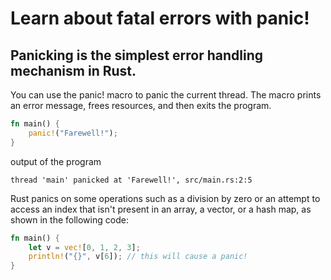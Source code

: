 # Learn about fatal errors with panic!

## Panicking is the simplest error handling mechanism in Rust.

You can use the panic! macro to panic the current thread. The macro prints an error message, frees resources, and then exits the program.

```rs
fn main() {
    panic!("Farewell!");
}
```

output of the program

```console
thread 'main' panicked at 'Farewell!', src/main.rs:2:5
```

Rust panics on some operations such as a division by zero or an attempt to access an index that isn't present in an array, a vector, or a hash map, as shown in the following code:

```rs
fn main() {
    let v = vec![0, 1, 2, 3];
    println!("{}", v[6]); // this will cause a panic!
}
```